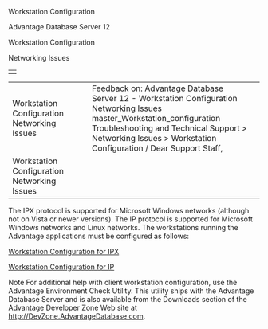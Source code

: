 Workstation Configuration




Advantage Database Server 12  

Workstation Configuration

Networking Issues

|  |
| --- |
|  |

|  |  |  |  |  |
| --- | --- | --- | --- | --- |
| Workstation Configuration  Networking Issues |  |  | Feedback on: Advantage Database Server 12 - Workstation Configuration Networking Issues master\_Workstation\_configuration Troubleshooting and Technical Support > Networking Issues > Workstation Configuration / Dear Support Staff, |  |
| Workstation Configuration  Networking Issues |  |  |  |  |

The IPX protocol is supported for Microsoft Windows networks (although not on Vista or newer versions). The IP protocol is supported for Microsoft Windows networks and Linux networks. The workstations running the Advantage applications must be configured as follows:

[Workstation Configuration for IPX](master_workstation_configuration_for_ipx.htm)

[Workstation Configuration for IP](master_workstation_configuration_for_ip.htm)

Note For additional help with client workstation configuration, use the Advantage Environment Check Utility. This utility ships with the Advantage Database Server and is also available from the Downloads section of the Advantage Developer Zone Web site at http://DevZone.AdvantageDatabase.com.